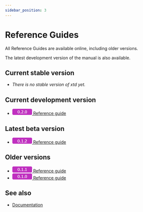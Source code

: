 ```yaml
---
sidebar_position: 3
---
```


# Reference Guides

All Reference Guides are available online, including older versions. 

The latest development version of the manual is also available.

## Current stable version

* *There is no stable version of xtd yet.*

## Current development version

* [![0.2.0](/pictures/releases/version_0_2_0.png) Reference guide](https://gammasoft71.github.io/xtd/reference_guides/latest/index.html)

## Latest beta version

* [![0.1.2](/pictures/releases/version_0_1_2.png) Reference guide](https://gammasoft71.github.io/xtd/reference_guides/v0.1.2/index.html)

## Older versions

* [![0.1.1](/pictures/releases/version_0_1_1.png) Reference guide](https://gammasoft71.github.io/xtd/reference_guides/v0.1.1/index.html)
* [![0.1.0](/pictures/releases/version_0_1_0.png) Reference guide](https://gammasoft71.github.io/xtd/reference_guides/v0.1.0/index.html)


## See also

- [Documentation](/docs/documentation)
